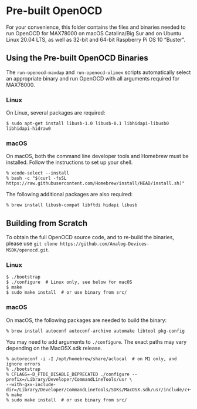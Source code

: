 # Pre-built OpenOCD

For your convenience, this folder contains the files and binaries needed to run OpenOCD for MAX78000 on macOS Catalina/Big Sur and on Ubuntu Linux 20.04 LTS, as well as 32-bit and 64-bit Raspberry Pi OS 10 “Buster”.



## Using the Pre-built OpenOCD Binaries

The `run-openocd-maxdap` and `run-openocd-olimex` scripts automatically select an appropriate binary and run OpenOCD with all arguments required for MAX78000.

### Linux

On Linux, several packages are required:

```shell
$ sudo apt-get install libusb-1.0 libusb-0.1 libhidapi-libusb0 libhidapi-hidraw0
```

### macOS

On macOS, both the command line developer tools and Homebrew must be installed. Follow the instructions to set up your shell.

```shell
% xcode-select --install
% bash -c "$(curl -fsSL https://raw.githubusercontent.com/Homebrew/install/HEAD/install.sh)"
```

The following additional packages are also required:

```shell
% brew install libusb-compat libftdi hidapi libusb
```



## Building from Scratch

To obtain the full OpenOCD source code, and to re-build the binaries, please use `git clone https://github.com/Analog-Devices-MSDK/openocd.git`.

### Linux

```shell
$ ./bootstrap
$ ./configure  # Linux only, see below for macOS
$ make
$ sudo make install  # or use binary from src/
```

### macOS

On macOS, the following packages are needed to build the binary:

```shell
% brew install autoconf autoconf-archive automake libtool pkg-config
```

You may need to add arguments to `./configure`. The exact paths may vary depending on the MacOSX.sdk release.

```shell
% autoreconf -i -I /opt/homebrew/share/aclocal  # on M1 only, and ignore errors
% ./bootstrap
% CFLAGS=-D_FTDI_DISABLE_DEPRECATED ./configure --prefix=/Library/Developer/CommandLineTools/usr \
--with-gxx-include-dir=/Library/Developer/CommandLineTools/SDKs/MacOSX.sdk/usr/include/c++/v1
% make
% sudo make install  # or use binary from src/
```

